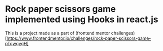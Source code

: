 # Rock paper scissors game implemented using Hooks in react.js

This is a project made as a part of (frontend mentor challenges)[https://www.frontendmentor.io/challenges/rock-paper-scissors-game-pTgwgvgH]